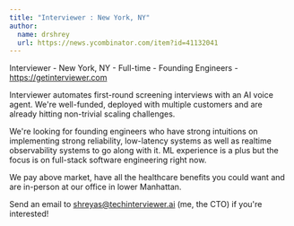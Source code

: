 ```yaml
---
title: "Interviewer : New York, NY"
author:
  name: drshrey
  url: https://news.ycombinator.com/item?id=41132041
---
```

Interviewer - New York, NY - Full-time - Founding Engineers - <a href="https:&#x2F;&#x2F;getinterviewer.com" rel="nofollow">https:&#x2F;&#x2F;getinterviewer.com</a>

Interviewer automates first-round screening interviews with an AI voice agent. We&#x27;re well-funded, deployed with multiple customers and are already hitting non-trivial scaling challenges.

We&#x27;re looking for founding engineers who have strong intuitions on implementing strong reliability, low-latency systems as well as realtime observability systems to go along with it. ML experience is a plus but the focus is on full-stack software engineering right now.

We pay above market, have all the healthcare benefits you could want and are in-person at our office in lower Manhattan.

Send an email to shreyas@techinterviewer.ai (me, the CTO) if you&#x27;re interested!
